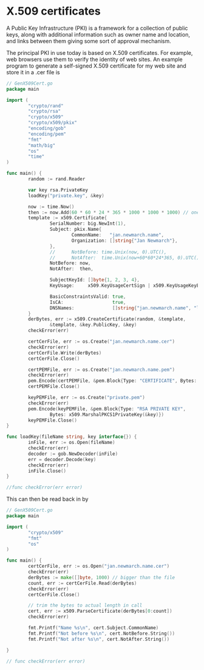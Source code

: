 # X.509 certificates

A Public Key Infrastructure (PKI) is a framework for a collection of public keys, along with additional information such as owner name and location, and links between them giving some sort of approval mechanism.

The principal PKI in use today is based on X.509 certificates. For example, web browsers use them to verify the identity of web sites.
An example program to generate a self-signed X.509 certificate for my web site and store it in a .cer file is

```go
// GenX509Cert.go
package main

import (
        "crypto/rand"
        "crypto/rsa"
        "crypto/x509"
        "crypto/x509/pkix"
        "encoding/gob"
        "encoding/pem"
        "fmt"
        "math/big"
        "os"
        "time"
)

func main() {
        random := rand.Reader

        var key rsa.PrivateKey
        loadKey("private.key", &key)

        now := time.Now()
        then := now.Add(60 * 60 * 24 * 365 * 1000 * 1000 * 1000) // one year
        template := x509.Certificate{
                SerialNumber: big.NewInt(1),
                Subject: pkix.Name{
                        CommonName:   "jan.newmarch.name",
                        Organization: []string{"Jan Newmarch"},
                },
                //      NotBefore: time.Unix(now, 0).UTC(),
                //      NotAfter:  time.Unix(now+60*60*24*365, 0).UTC(),
                NotBefore: now,
                NotAfter:  then,

                SubjectKeyId: []byte{1, 2, 3, 4},
                KeyUsage:     x509.KeyUsageCertSign | x509.KeyUsageKeyEncipherment | x509.KeyUsageDigitalSignature,

                BasicConstraintsValid: true,
                IsCA:                  true,
                DNSNames:              []string{"jan.newmarch.name", "localhost"},
        }
        derBytes, err := x509.CreateCertificate(random, &template,
                &template, &key.PublicKey, &key)
        checkError(err)

        certCerFile, err := os.Create("jan.newmarch.name.cer")
        checkError(err)
        certCerFile.Write(derBytes)
        certCerFile.Close()

        certPEMFile, err := os.Create("jan.newmarch.name.pem")
        checkError(err)
        pem.Encode(certPEMFile, &pem.Block{Type: "CERTIFICATE", Bytes: derBytes})
        certPEMFile.Close()

        keyPEMFile, err := os.Create("private.pem")
        checkError(err)
        pem.Encode(keyPEMFile, &pem.Block{Type: "RSA PRIVATE KEY",
                Bytes: x509.MarshalPKCS1PrivateKey(&key)})
        keyPEMFile.Close()
}

func loadKey(fileName string, key interface{}) {
        inFile, err := os.Open(fileName)
        checkError(err)
        decoder := gob.NewDecoder(inFile)
        err = decoder.Decode(key)
        checkError(err)
        inFile.Close()
}

//func checkError(err error)
```

This can then be read back in by

```go
// GenX509Cert.go
package main

import (
        "crypto/x509"
        "fmt"
        "os"
)

func main() {
        certCerFile, err := os.Open("jan.newmarch.name.cer")
        checkError(err)
        derBytes := make([]byte, 1000) // bigger than the file
        count, err := certCerFile.Read(derBytes)
        checkError(err)
        certCerFile.Close()

        // trim the bytes to actual length in call
        cert, err := x509.ParseCertificate(derBytes[0:count])
        checkError(err)

        fmt.Printf("Name %s\n", cert.Subject.CommonName)
        fmt.Printf("Not before %s\n", cert.NotBefore.String())
        fmt.Printf("Not after %s\n", cert.NotAfter.String())

}

// func checkError(err error)
```
